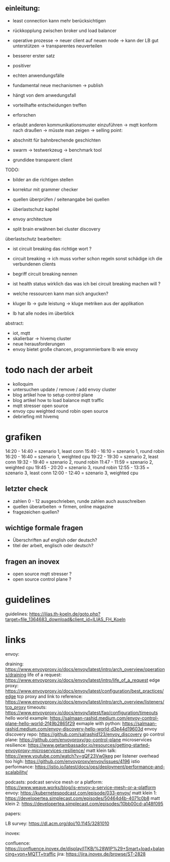 einleitung:
- 

- least connection kann mehr berücksichtigen
- rückkopplung zwischen broker und load balancer

- operative prozesse -> neuer client auf neuen node -> kann der LB gut unterstützen -> transparentes neuverteilen


- besserer erster satz
- positiver
- echten anwendungsfälle
- fundamental neue mechanismen -> publish
- hängt von dem anwedungsfall
- vorteilhafte entscheidungen treffen
- erforschen

- erlaubt anderen kommunikationsmuster einzuführen -> mqtt konform nach draußen -> müsste man zeigen
-> selling point: 

- abschnitt für bahnbrechende geschichten
- swarm -> testwerkzeug -> benchmark tool
- grundidee transparent client

TODO:
- bilder an die richtigen stellen
- korrektur mit grammer checker
- quellen überprüfen / seitenangabe bei quellen

- überlastschutz kapitel
- envoy architecture
- split brain erwähnen bei cluster discovery

überlastschutz bearbeiten:
- ist circuit breaking das richtige wort ?
- circuit breaking -> ich muss vorher schon regeln sonst schädige ich die verbundenen clients
- begriff circuit breaking nennen
- ist health status wirklich das was ich bei circuit breaking machen will ?
- welche ressourcen kann man sich angucken?

- kluger lb -> gute leistung -> kluge metriken aus der applikation

- lb hat alle nodes im überblick

abstract:
- iot, mqtt
- skalierbar -> hivemq cluster
- neue herausforderungen
- envoy bietet große chancen, programmierbare lb wie envoy

# todo nach der arbeit
- kolloquim
- untersuchen update / remove / add envoy cluster
- blog artikel how to setup control plane
- blog artikel how to load balance mqtt traffic
- mqtt stresser open source
- envoy cpu weighted round robin open source
- debriefing mit hivemq

# grafiken
14:20 - 14:40 = szenario 1, least conn
15:40 - 16:10 = szenario 1, round robin
16:20 - 16:40 = szenario 1, weighted cpu
19:22 - 19:30 = szenario 2, least conn
19:32 - 19:40 = szenario 2, round robin
11:47 - 11:59 = szenario 2, weighted cpu
19:45 - 20:20 = szenario 3, round robin
12:55 - 13:35 = szenario 3, least conn
12:00 - 12:40 = szenario 3, weighted cpu

## letzter check
- zahlen 0 - 12 ausgeschrieben, runde zahlen auch ausschreiben
- quellen überarbeiten -> firmen, online magazine
- fragezeichen quellen?

## wichtige formale fragen

- Überschriften auf english oder deutsch?
- titel der arbeit, englisch oder deutsch?

## fragen an inovex

- open source mqtt stresser ?
- open source control plane ?

# guidelines

guidelines: https://ilias.th-koeln.de/goto.php?target=file_1364683_download&client_id=ILIAS_FH_Koeln

# links

envoy:

draining: https://www.envoyproxy.io/docs/envoy/latest/intro/arch_overview/operations/draining
life of a request: https://www.envoyproxy.io/docs/envoy/latest/intro/life_of_a_request
edge proxy: https://www.envoyproxy.io/docs/envoy/latest/configuration/best_practices/edge
tcp proxy and link to reference: https://www.envoyproxy.io/docs/envoy/latest/intro/arch_overview/listeners/tcp_proxy
timeouts: https://www.envoyproxy.io/docs/envoy/latest/faq/configuration/timeouts
hello world example: https://salmaan-rashid.medium.com/envoy-control-plane-hello-world-2f49b2865f29
exmaple with python: https://salmaan-rashid.medium.com/envoy-discovery-hello-world-d3e44d19603d
envoy discovery repo: https://github.com/salrashid123/envoy_discovery
go control plane: https://github.com/envoyproxy/go-control-plane
microservices resilience: https://www.getambassador.io/resources/getting-started-envoyproxy-microservices-resilience/
matt klein talk: https://www.youtube.com/watch?v=gQF23Vw0keg
per listener overhead too high: https://github.com/envoyproxy/envoy/issues/4196
istio performance: https://istio.io/latest/docs/ops/deployment/performance-and-scalability/

podcasts:
podcast service mesh or a platform: https://www.weave.works/blog/is-envoy-a-service-mesh-or-a-platform
envoy: https://kubernetespodcast.com/episode/033-envoy/
matt klein 1: https://developertea.simplecast.com/episodes/50464d4b-4071c0b8
matt klein 2: https://developertea.simplecast.com/episodes/10bb00cd-a148f095

papers:

LB survey: https://dl.acm.org/doi/10.1145/3281010

inovex:

confluence: https://confluence.inovex.de/display/ITKB/%28WIP%29+Smart+load+balancing+von+MQTT+traffic
jira: https://jira.inovex.de/browse/ST-2828

